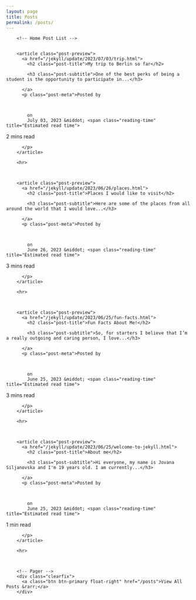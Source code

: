```yaml
---
layout: page
title: Posts
permalink: /posts/
---
```




<head>

  <meta charset="utf-8">
  <meta name="viewport" content="width=device-width, initial-scale=1, shrink-to-fit=no">

  <title>
    Welcome to my life!
  </title>

  <meta name="description" content="This is a website based on my personal life, my accomplishments, travels etc. I hope you have fun while reading about my life!">

  <link href='https://fonts.googleapis.com/css?family=Lora:400,700,400italic,700italic' rel='stylesheet' type='text/css'>
  <link href='https://fonts.googleapis.com/css?family=Open+Sans:300italic,400italic,600italic,700italic,800italic,400,300,600,700,800' rel='stylesheet' type='text/css'>

  <script src="https://use.fontawesome.com/releases/v5.15.3/js/all.js" crossorigin="anonymous"></script>

  <link rel="stylesheet" href="/assets/main.css">
  <link rel="canonical" href="http://localhost:4000/">
  <link rel="alternate" type="application/rss+xml" title="Welcome to my life!" href="/feed.xml">

</head>


<body>

  <!-- Navigation -->


  <!-- Page Header -->

  

  <div class="container">
    <div class="row">
      <div class="col-lg-8 col-md-10 mx-auto">




        <!-- Home Post List -->
        

        <article class="post-preview">
          <a href="/jekyll/update/2023/07/03/trip.html">
            <h2 class="post-title">My trip to Berlin so far</h2>
            
            <h3 class="post-subtitle">One of the best perks of being a student is the opportunity to participate in...</h3>
            
          </a>
          <p class="post-meta">Posted by
            
            
            
            on
            July 03, 2023 &middot; <span class="reading-time" title="Estimated read time">

2 mins  read </span>

          </p>
        </article>

        <hr>

        

        <article class="post-preview">
          <a href="/jekyll/update/2023/06/26/places.html">
            <h2 class="post-title">Places I would like to visit</h2>
            
            <h3 class="post-subtitle">Here are some of the places from all around the world that I would love...</h3>
            
          </a>
          <p class="post-meta">Posted by
            
            
            
            on
            June 26, 2023 &middot; <span class="reading-time" title="Estimated read time">

3 mins  read </span>

          </p>
        </article>

        <hr>

        

        <article class="post-preview">
          <a href="/jekyll/update/2023/06/25/fun-facts.html">
            <h2 class="post-title">Fun Facts About Me!</h2>
            
            <h3 class="post-subtitle">So, for starters I believe that I’m a really outgoing and caring person, I love...</h3>
            
          </a>
          <p class="post-meta">Posted by
            
            
            
            on
            June 25, 2023 &middot; <span class="reading-time" title="Estimated read time">

3 mins  read </span>

          </p>
        </article>

        <hr>

        

        <article class="post-preview">
          <a href="/jekyll/update/2023/06/25/welcome-to-jekyll.html">
            <h2 class="post-title">About me</h2>
            
            <h3 class="post-subtitle">Hi everyone, my name is Jovana Siljanovska and I'm 19 years old. I am currently...</h3>
            
          </a>
          <p class="post-meta">Posted by
            
            
            
            on
            June 25, 2023 &middot; <span class="reading-time" title="Estimated read time">

1 min  read </span>

          </p>
        </article>

        <hr>

        

        <!-- Pager -->
        <div class="clearfix">
          <a class="btn btn-primary float-right" href="/posts">View All Posts &rarr;</a>
        </div>

      
</div>
</div>
</div>







